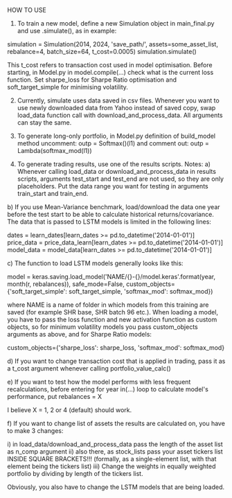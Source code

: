 HOW TO USE


1. To train a new model, define a new Simulation object in main_final.py and use .simulate(), as in example:

simulation = Simulation(2014, 2024, 'save_path/', assets=some_asset_list, rebalance=4, batch_size=64, t_cost=0.0005)
    simulation.simulate()

This t_cost refers to transaction cost used in model optimisation.
Before starting, in Model.py in model.compile(...) check what is the current loss function. Set sharpe_loss for Sharpe Ratio optimisation and soft_target_simple for minimising volatility.


2. Currently, simulate uses data saved in csv files. Whenever you want to use newly downloaded data from Yahoo instead of saved copy, swap load_data function call
   with download_and_process_data. All arguments can stay the same. 


3. To generate long-only portfolio, in Model.py definition of build_model method uncomment:
	outp = Softmax()(l1)
   and comment out:
	outp = Lambda(softmax_mod(l1))

4. To generate trading results, use one of the results scripts.
Notes:
a) Whenever calling load_data or download_and_process_data in results scripts, arguments test_start and test_end are not used, so they are only placeholders. Put the data range you want
for testing in arguments train_start and train_end.

b) If you use Mean-Variance benchmark, load/download the data one year before the test start to be able to calculate historical returns/covariance. The data that is passed to LSTM models
   is limited in the following lines:

dates = learn_dates[learn_dates >= pd.to_datetime('2014-01-01')]
price_data = price_data_learn[learn_dates >= pd.to_datetime('2014-01-01')]
model_data = model_data[learn_dates >= pd.to_datetime('2014-01-01')]


c) The function to load LSTM models generally looks like this:

model = keras.saving.load_model('NAME/{}-{}/model.keras'.format(year, month(r, rebalances)),
                                        safe_mode=False, custom_objects={'soft_target_simple': soft_target_simple, 'softmax_mod': softmax_mod})

where NAME is a name of folder in which models from this training are saved (for example SHR base, SHR batch 96 etc.). When loading a model, you have to pass
the loss function and new activation function as custom objects, so for minimum volatility models you pass custom_objects arguments as above, and for Sharpe Ratio models: 

custom_objects={'sharpe_loss': sharpe_loss, 'softmax_mod': softmax_mod}


d) If you want to change transaction cost that is applied in trading, pass it as a t_cost argument whenever calling portfolio_value_calc()

e) If you want to test how the model performs with less frequent recalculations, before entering for year in(...) loop to calculate model's performance, put
	rebalances = X

I believe X = 1, 2 or 4 (default) should work.


f) If you want to change list of assets the results are calculated on, you have to make 3 changes:

i) in load_data/download_and_process_data pass the length of the asset list as n_comp argument
ii) also there, as stock_lists pass your asset tickers list INSIDE SQUARE BRACKETS!!! (formally, as a single-element list, with that element being the tickers list)
iii) Change the weights in equally weighted portfolio by dividing by length of the tickers list.

Obviously, you also have to change the LSTM models that are being loaded.
